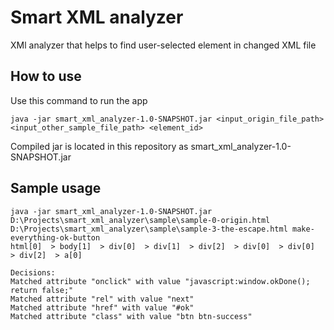 # Smart XML analyzer
XMl analyzer that helps to find user-selected element in changed XML file

## How to use
Use this command to run the app
```$shell
java -jar smart_xml_analyzer-1.0-SNAPSHOT.jar <input_origin_file_path> <input_other_sample_file_path> <element_id>
```
Compiled jar is located in this repository as smart_xml_analyzer-1.0-SNAPSHOT.jar
## Sample usage
```$shell
java -jar smart_xml_analyzer-1.0-SNAPSHOT.jar D:\Projects\smart_xml_analyzer\sample\sample-0-origin.html D:\Projects\smart_xml_analyzer\sample\sample-3-the-escape.html make-everything-ok-button
html[0]  > body[1]  > div[0]  > div[1]  > div[2]  > div[0]  > div[0]  > div[2]  > a[0]

Decisions:
Matched attribute "onclick" with value "javascript:window.okDone(); return false;"
Matched attribute "rel" with value "next"
Matched attribute "href" with value "#ok"
Matched attribute "class" with value "btn btn-success"
```